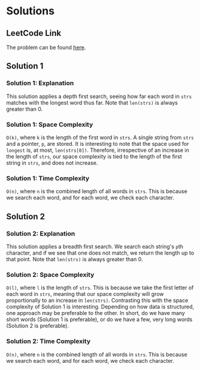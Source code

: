 # Solutions

## LeetCode Link

The problem can be found [here](https://leetcode.com/longest-common-prefix/).

## Solution 1

### Solution 1: Explanation

This solution applies a depth first search,
seeing how far each word in `strs` matches with
the longest word thus far. Note that `len(strs)`
is always greater than 0.

### Solution 1: Space Complexity

`O(k)`, where `k` is the length of the first
word in `strs`. A single string from `strs` and
a pointer, `p`, are stored. It is interesting
to note that the space used for `longest` is,
at most, `len(strs[0])`. Therefore, irrespective
of an increase in the length of `strs`, our space
complexity is tied to the length of the first
string in `strs`, and does not increase.

### Solution 1: Time Complexity

`O(n)`, where `n` is the combined length of
all words in `strs`. This is because we search
each word, and for each word, we check each character.

## Solution 2

### Solution 2: Explanation

This solution applies a breadth first search.
We search each string's `p`th character,
and if we see that one does not match, we
return the length up to that point. Note that
`len(strs)` is always greater than 0.

### Solution 2: Space Complexity

`O(l)`, where `l` is the length of `strs`.
This is because we take the first letter of
each word in `strs`, meaning that our space
complexity will grow proportionally to an increase
in `len(strs)`. Contrasting this with the space
complexity of Solution 1 is interesting.
Depending on how data is structured, one approach
may be preferable to the other. In short, do we have
many short words (Solution 1 is preferable), or do we
have a few, very long words (Solution 2 is preferable).

### Solution 2: Time Complexity

`O(n)`, where `n` is the combined length of
all words in `strs`. This is because we search
each word, and for each word, we check each character.
